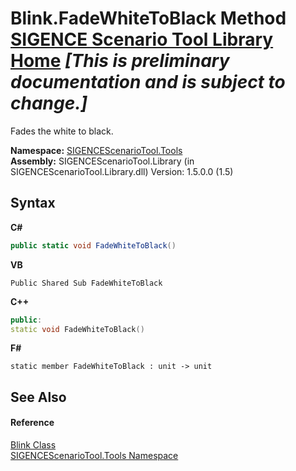 # Blink.FadeWhiteToBlack Method <a href="https://github.com/ObiWanLansi/SIGENCE-Scenario-Tool">SIGENCE Scenario Tool Library Home</a> _**\[This is preliminary documentation and is subject to change.\]**_

Fades the white to black.

**Namespace:**&nbsp;<a href="ed07aae6-c2f9-b6d8-effe-51b38a92d007.md">SIGENCEScenarioTool.Tools</a><br />**Assembly:**&nbsp;SIGENCEScenarioTool.Library (in SIGENCEScenarioTool.Library.dll) Version: 1.5.0.0 (1.5)

## Syntax

**C#**<br />
``` C#
public static void FadeWhiteToBlack()
```

**VB**<br />
``` VB
Public Shared Sub FadeWhiteToBlack
```

**C++**<br />
``` C++
public:
static void FadeWhiteToBlack()
```

**F#**<br />
``` F#
static member FadeWhiteToBlack : unit -> unit 

```


## See Also


#### Reference
<a href="fb5fc065-f60c-814c-0f29-c42e943d6c4e.md">Blink Class</a><br /><a href="ed07aae6-c2f9-b6d8-effe-51b38a92d007.md">SIGENCEScenarioTool.Tools Namespace</a><br />